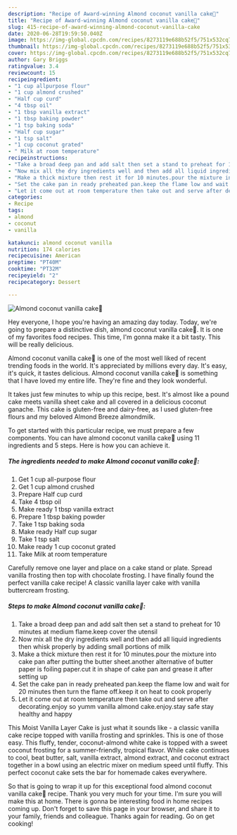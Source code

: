 ```yaml
---
description: "Recipe of Award-winning Almond coconut vanilla cake💝"
title: "Recipe of Award-winning Almond coconut vanilla cake💝"
slug: 415-recipe-of-award-winning-almond-coconut-vanilla-cake
date: 2020-06-28T19:59:50.040Z
image: https://img-global.cpcdn.com/recipes/8273119e688b52f5/751x532cq70/almond-coconut-vanilla-cake💝-recipe-main-photo.jpg
thumbnail: https://img-global.cpcdn.com/recipes/8273119e688b52f5/751x532cq70/almond-coconut-vanilla-cake💝-recipe-main-photo.jpg
cover: https://img-global.cpcdn.com/recipes/8273119e688b52f5/751x532cq70/almond-coconut-vanilla-cake💝-recipe-main-photo.jpg
author: Gary Briggs
ratingvalue: 3.4
reviewcount: 15
recipeingredient:
- "1 cup allpurpose flour"
- "1 cup almond crushed"
- "Half cup curd"
- "4 tbsp oil"
- "1 tbsp vanilla extract"
- "1 tbsp baking powder"
- "1 tsp baking soda"
- "Half cup sugar"
- "1 tsp salt"
- "1 cup coconut grated"
- " Milk at room temperature"
recipeinstructions:
- "Take a broad deep pan and add salt then set a stand to preheat for 10 minutes at medium flame.keep cover the utensil"
- "Now mix all the dry ingredients well and then add all liquid ingredients then whisk properly by adding small portions of milk"
- "Make a thick mixture then rest it for 10 minutes.pour the mixture into cake pan after putting the butter sheet.another alternative of butter paper is foiling paper.cut it in shape of cake pan and grease it after setting up"
- "Set the cake pan in ready preheated pan.keep the flame low and wait for 20 minutes then turn the flame off.keep it on heat to cook properly"
- "Let it come out at room temperature then take out and serve after decorating.enjoy so yumm vanilla almond cake.enjoy.stay safe stay healthy and happy"
categories:
- Recipe
tags:
- almond
- coconut
- vanilla

katakunci: almond coconut vanilla 
nutrition: 174 calories
recipecuisine: American
preptime: "PT40M"
cooktime: "PT32M"
recipeyield: "2"
recipecategory: Dessert

---
```



![Almond coconut vanilla cake💝](https://img-global.cpcdn.com/recipes/8273119e688b52f5/751x532cq70/almond-coconut-vanilla-cake💝-recipe-main-photo.jpg)

Hey everyone, I hope you're having an amazing day today. Today, we're going to prepare a distinctive dish, almond coconut vanilla cake💝. It is one of my favorites food recipes. This time, I'm gonna make it a bit tasty. This will be really delicious.

Almond coconut vanilla cake💝 is one of the most well liked of recent trending foods in the world. It's appreciated by millions every day. It's easy, it's quick, it tastes delicious. Almond coconut vanilla cake💝 is something that I have loved my entire life. They're fine and they look wonderful.

It takes just few minutes to whip up this recipe, best. It&#39;s almost like a pound cake meets vanilla sheet cake and all covered in a delicious coconut ganache. This cake is gluten-free and dairy-free, as I used gluten-free flours and my beloved Almond Breeze almondmilk.


To get started with this particular recipe, we must prepare a few components. You can have almond coconut vanilla cake💝 using 11 ingredients and 5 steps. Here is how you can achieve it.

<!--inarticleads1-->

##### The ingredients needed to make Almond coconut vanilla cake💝:

1. Get 1 cup all-purpose flour
1. Get 1 cup almond crushed
1. Prepare Half cup curd
1. Take 4 tbsp oil
1. Make ready 1 tbsp vanilla extract
1. Prepare 1 tbsp baking powder
1. Take 1 tsp baking soda
1. Make ready Half cup sugar
1. Take 1 tsp salt
1. Make ready 1 cup coconut grated
1. Take  Milk at room temperature


Carefully remove one layer and place on a cake stand or plate. Spread vanilla frosting then top with chocolate frosting. I have finally found the perfect vanilla cake recipe! A classic vanilla layer cake with vanilla buttercream frosting. 

<!--inarticleads2-->

##### Steps to make Almond coconut vanilla cake💝:

1. Take a broad deep pan and add salt then set a stand to preheat for 10 minutes at medium flame.keep cover the utensil
1. Now mix all the dry ingredients well and then add all liquid ingredients then whisk properly by adding small portions of milk
1. Make a thick mixture then rest it for 10 minutes.pour the mixture into cake pan after putting the butter sheet.another alternative of butter paper is foiling paper.cut it in shape of cake pan and grease it after setting up
1. Set the cake pan in ready preheated pan.keep the flame low and wait for 20 minutes then turn the flame off.keep it on heat to cook properly
1. Let it come out at room temperature then take out and serve after decorating.enjoy so yumm vanilla almond cake.enjoy.stay safe stay healthy and happy


This Moist Vanilla Layer Cake is just what it sounds like - a classic vanilla cake recipe topped with vanilla frosting and sprinkles. This is one of those easy. This fluffy, tender, coconut-almond white cake is topped with a sweet coconut frosting for a summer-friendly, tropical flavor. While cake continues to cool, beat butter, salt, vanilla extract, almond extract, and coconut extract together in a bowl using an electric mixer on medium speed until fluffy. This perfect coconut cake sets the bar for homemade cakes everywhere. 

So that is going to wrap it up for this exceptional food almond coconut vanilla cake💝 recipe. Thank you very much for your time. I'm sure you will make this at home. There is gonna be interesting food in home recipes coming up. Don't forget to save this page in your browser, and share it to your family, friends and colleague. Thanks again for reading. Go on get cooking!

